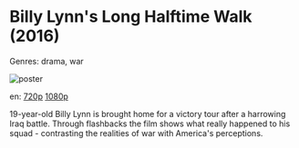 # Billy Lynn's Long Halftime Walk (2016)

Genres: drama, war

![poster](http://image.tmdb.org/t/p/w500/jw60oWt2PWWCvuz8S93i2RH4XJh.jpg)

en:
  [720p](magnet:?xt=urn:btih:EB8724DD41839DA4D3E7A9D3191FD6443F34C6B1&tr=udp://glotorrents.pw:6969/announce&tr=udp://tracker.opentrackr.org:1337/announce&tr=udp://torrent.gresille.org:80/announce&tr=udp://tracker.openbittorrent.com:80&tr=udp://tracker.coppersurfer.tk:6969&tr=udp://tracker.leechers-paradise.org:6969&tr=udp://p4p.arenabg.ch:1337&tr=udp://tracker.internetwarriors.net:1337)
  [1080p](magnet:?xt=urn:btih:51D634C2CF4AA5E1A232A511596C43B477425B07&tr=udp://glotorrents.pw:6969/announce&tr=udp://tracker.opentrackr.org:1337/announce&tr=udp://torrent.gresille.org:80/announce&tr=udp://tracker.openbittorrent.com:80&tr=udp://tracker.coppersurfer.tk:6969&tr=udp://tracker.leechers-paradise.org:6969&tr=udp://p4p.arenabg.ch:1337&tr=udp://tracker.internetwarriors.net:1337)
  


19-year-old Billy Lynn is brought home for a victory tour after a harrowing Iraq battle. Through flashbacks the film shows what really happened to his squad - contrasting the realities of war with America's perceptions.